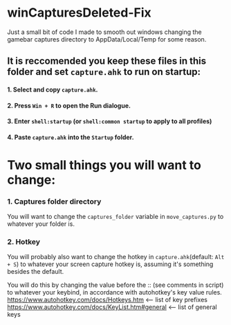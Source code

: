 # winCapturesDeleted-Fix
Just a small bit of code I made to smooth out windows changing the gamebar captures directory to AppData/Local/Temp for some reason.

## It is reccomended you keep these files in this folder and set `capture.ahk` to run on startup:
#### 1. Select and copy `capture.ahk`.
#### 2. Press `Win + R` to open the Run dialogue.
#### 3. Enter `shell:startup` (or `shell:common startup` to apply to all profiles)
#### 4. Paste `capture.ahk` into the `Startup` folder.

# Two small things you will want to change:
### 1. Captures folder directory
You will want to change the `captures_folder` variable in `move_captures.py` to whatever your folder is.

### 2. Hotkey
You will probably also want to change the hotkey in `capture.ahk`(default: `Alt + S`) to whatever your screen capture hotkey is, assuming it's something besides the default.

You will do this by changing the value before the :: (see comments in script) to whatever your keybind, in accordance with autohotkey's key value rules. https://www.autohotkey.com/docs/Hotkeys.htm          <-- list of key prefixes
https://www.autohotkey.com/docs/KeyList.htm#general  <-- list of general keys
